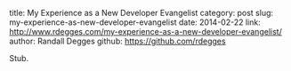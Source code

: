 title: My Experience as a New Developer Evangelist
category: post
slug: my-experience-as-new-developer-evangelist
date: 2014-02-22
link: http://www.rdegges.com/my-experience-as-a-new-developer-evangelist/
author: Randall Degges
github: https://github.com/rdegges


Stub.
